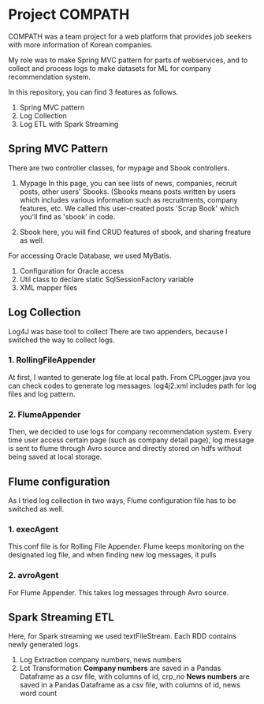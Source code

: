 # Project COMPATH

COMPATH was a team project for a web platform that provides job seekers with more information of Korean companies. 

My role was to make Spring MVC pattern for parts of webservices,
 and to collect and process logs to make datasets for ML for company recommendation system.

In this repository, you can find 3 features as follows.

1. Spring MVC pattern
2. Log Collection 
3. Log ETL with Spark Streaming

## Spring MVC Pattern

There are two controller classes, for mypage and Sbook controllers.

1. Mypage
    In this page, you can see lists of news, companies, recruit posts, other users' Sbooks.
    (Sbooks means posts written by users which includes various information such as recruitments, company features, etc. 
    We called this user-created posts 'Scrap Book' which you'll find as 'sbook' in code.

2. Sbook
here, you will find CRUD features of sbook, and sharing freature as well.

For accessing Oracle Database, we used MyBatis.

1. Configuration for Oracle access
2. Util class to declare static SqlSessionFactory variable
3. XML mapper files


## Log Collection

Log4J was base tool to collect 
There are two appenders, because I switched the way to collect logs.


### 1. RollingFileAppender

At first, I wanted to generate log file at local path. 
From CPLogger.java you can check codes to generate log messages.
log4j2.xml includes path for log files and log pattern. 

### 2. FlumeAppender

Then, we decided to use logs for company recommendation system. Every time user access certain page (such as company detail page), log message is sent to flume through Avro source and directly stored on hdfs without being saved at local storage. 



## Flume configuration

As I tried log collection in two ways, Flume configuration file has to be switched as well. 

### 1. execAgent

This conf file is for Rolling File Appender. Flume keeps monitoring on the designated log file, and when finding new log messages, it pulls 

### 2. avroAgent

For Flume Appender. This takes log messages through Avro source. 



## Spark Streaming ETL

Here, for Spark streaming we used textFileStream.
Each RDD contains newly generated logs.

1. Log Extraction
company numbers, news numbers
2. Lot Transformation
**Company numbers** are saved in a Pandas Dataframe as a csv file, with columns of id, crp_no
**News numbers** are saved in a Pandas Dataframe as a csv file, with columns of id, news word count
